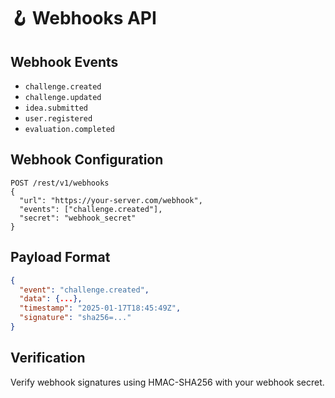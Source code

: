 # 🪝 Webhooks API

## Webhook Events
- `challenge.created`
- `challenge.updated`
- `idea.submitted`
- `user.registered`
- `evaluation.completed`

## Webhook Configuration
```http
POST /rest/v1/webhooks
{
  "url": "https://your-server.com/webhook",
  "events": ["challenge.created"],
  "secret": "webhook_secret"
}
```

## Payload Format
```json
{
  "event": "challenge.created",
  "data": {...},
  "timestamp": "2025-01-17T18:45:49Z",
  "signature": "sha256=..."
}
```

## Verification
Verify webhook signatures using HMAC-SHA256 with your webhook secret.